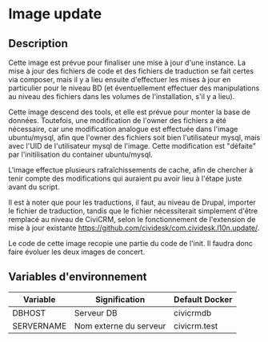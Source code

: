 # Image update

## Description

Cette image est prévue pour finaliser une mise à jour d'une instance. La mise à jour des fichiers de code et des fichiers de traduction se fait certes via composer, mais il y a lieu ensuite d'effectuer les mises à jour en particulier pour le niveau BD (et éventuellement effectuer des manipulations au niveau des fichiers dans les volumes de l'installation, s'il y a lieu).

Cette image descend des tools, et elle est prévue pour monter la base de données. Toutefois, une modification de l'owner des fichiers a été nécessaire, car une modification analogue est effectuée dans l'image ubuntu/mysql, afin que l'owner des fichiers soit bien l'utilisateur mysql, mais avec l'UID de l'utilisateur mysql de l'image. Cette modification est "défaite" par l'initilisation du container ubuntu/mysql.

L'image effectue plusieurs rafraîchissements de cache, afin de chercher à tenir compte des modifications qui auraient pu avoir lieu à l'étape juste avant du script.

Il est à noter que pour les traductions, il faut, au niveau de Drupal, importer le fichier de traduction, tandis que le fichier nécessiterait simplement d'être remplacé au niveau de CiviCRM, selon le fonctionnement de l'extension de mise à jour existante <https://github.com/cividesk/com.cividesk.l10n.update/>.

Le code de cette image recopie une partie du code de l'init. Il faudra donc faire évoluer les deux images de concert.



## Variables d'environnement
|Variable|Signification|Default Docker
|---|---|---|
|DBHOST|Serveur DB|civicrmdb|
|SERVERNAME|Nom externe du serveur|civicrm.test|